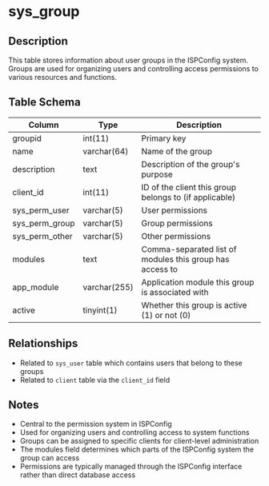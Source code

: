 # sys_group

## Description
This table stores information about user groups in the ISPConfig system. Groups are used for organizing users and controlling access permissions to various resources and functions.

## Table Schema
| Column | Type | Description |
|--------|------|-------------|
| groupid | int(11) | Primary key |
| name | varchar(64) | Name of the group |
| description | text | Description of the group's purpose |
| client_id | int(11) | ID of the client this group belongs to (if applicable) |
| sys_perm_user | varchar(5) | User permissions |
| sys_perm_group | varchar(5) | Group permissions |
| sys_perm_other | varchar(5) | Other permissions |
| modules | text | Comma-separated list of modules this group has access to |
| app_module | varchar(255) | Application module this group is associated with |
| active | tinyint(1) | Whether this group is active (1) or not (0) |

## Relationships
- Related to `sys_user` table which contains users that belong to these groups
- Related to `client` table via the `client_id` field

## Notes
- Central to the permission system in ISPConfig
- Used for organizing users and controlling access to system functions
- Groups can be assigned to specific clients for client-level administration
- The modules field determines which parts of the ISPConfig system the group can access
- Permissions are typically managed through the ISPConfig interface rather than direct database access
